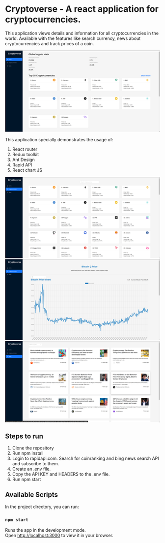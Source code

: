 # Cryptoverse - A react application for cryptocurrencies.

This application views details and information for all cryptocurrencies in the world. Available with the features like search currency, news about cryptocurrencies and track prices of a coin.

![My Image](screenshots/Home.png)

This application specially demonstrates the usage of:

1. React router
2. Redux toolkit
3. Ant Design
4. Rapid API
5. React chart JS

![My Image](screenshots/currencies.png)
![My Image](screenshots/details.png)
![My Image](screenshots/news.png)

## Steps to run

1. Clone the repository
2. Run npm install
3. Login to rapidapi.com. Search for coinranking and bing news search API and subscribe to them.
4. Create an .env file.
5. Copy the API KEY and HEADERS to the .env file.
6. Run npm start

## Available Scripts

In the project directory, you can run:

### `npm start`

Runs the app in the development mode.\
Open [http://localhost:3000](http://localhost:3000) to view it in your browser.
